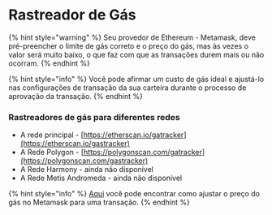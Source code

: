 # Rastreador de Gás

{% hint style="warning" %}
Seu provedor de Ethereum - Metamask, deve pré-preencher o limite de gás correto e o preço do gás, mas às vezes o valor será muito baixo, o que faz com que as transações durem mais ou não ocorram.
{% endhint %}

{% hint style="info" %}
Você pode afirmar um custo de gás ideal e ajustá-lo nas configurações de transação da sua carteira durante o processo de aprovação da transação.
{% endhint %}

### Rastreadores de gás para diferentes redes <a href="#gas-trackers-for-different-networks" id="gas-trackers-for-different-networks"></a>

* A rede principal - [https://etherscan.io/gatracker](https://etherscan.io/gastracker)
* A Rede Polygon - [https://polygonscan.com/gatracker](https://polygonscan.com/gastracker)
* A Rede Harmony - ainda não disponível
* A Rede Metis Andromeda - ainda não disponível

{% hint style="info" %}
[​Aqui](https://metamask.zendesk.com/hc/en-us/articles/360022895972-Using-advanced-gas-controls) você pode encontrar como ajustar o preço do gás no Metamask para uma transação.
{% endhint %}
